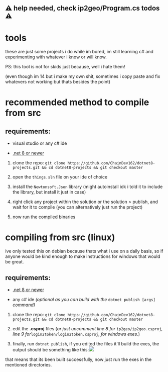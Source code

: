 ## ⚠️ help needed, check ip2geo/Program.cs todos ⚠️

# tools

these are just some projects i do while im bored, im still learning c# and experimenting with whatever i know or will know.

PS: this tool is not for skids just because, well i hate them!

(even though im 14 but i make my own shit, sometimes i copy paste and fix whatevers not working but thats besides the point)

# recommended method to compile from src

## requirements:

- visual studio or any c# ide
  
- [.net 8 or newer](https://download.visualstudio.microsoft.com/download/pr/4a252cd9-d7b7-41bf-a7f0-b2b10b45c068/1aff08f401d0e3980ac29ccba44efb29/dotnet-sdk-8.0.300-linux-x64.tar.gz)
  

1. clone the repo: `git clone https://github.com/ChainDev162/dotnet8-projects.git && cd dotnet8-projects && git checkout master`
  
2. open the `things.sln` file on your ide of choice
  
3. install the `Newtonsoft.Json` library (might autoinstall idk i told it to include the library, but install it just in case)
  
4. right click any project within the solution or the solution > publish, and wait for it to compile (you can alternatively just run the project)
  
5. now run the compiled binaries

# compiling from src (linux)

ive only tested this on debian because thats what i use on a daily basis, so if anyone would be kind enough to make instructions for windows that would be great.

## requirements:

- [.net 8 or newer](https://download.visualstudio.microsoft.com/download/pr/4a252cd9-d7b7-41bf-a7f0-b2b10b45c068/1aff08f401d0e3980ac29ccba44efb29/dotnet-sdk-8.0.300-linux-x64.tar.gz)
  
- any c# ide *(optional as you can build with the* `dotnet publish [args]` *command)*

  
1. clone the repo: `git clone https://github.com/ChainDev162/dotnet8-projects.git && cd dotnet8-projects && git checkout master`
  
2. edit the **.csproj** files (*or just uncomment line 8 for* `ip2geo/ip2geo.csproj`*, line 9 for*`login2token/login2token.csproj`, *for windows exes.*)
  
3. finally, run `dotnet publish`, if you edited the files it'll build the exes, the output should be something like this:![](https://github.com/ChainDev162/dotnet8-projects/blob/master/2024-05-31-17-41-53-image.png)
   
  that means that its been built successfully, now just run the exes in the mentioned directories.
